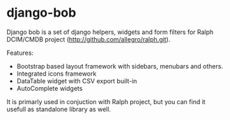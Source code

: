 django-bob
==========

Django bob is a set of django helpers, widgets and form filters for Ralph DCIM/CMDB project (http://github.com/allegro/ralph.git).

Features:

* Bootstrap based layout framework with sidebars, menubars and others.
* Integrated icons framework
* DataTable widget with CSV export built-in
* AutoComplete widgets

It is primarly used in conjuction with Ralph project, but you can find it usefull as standalone library as well.
